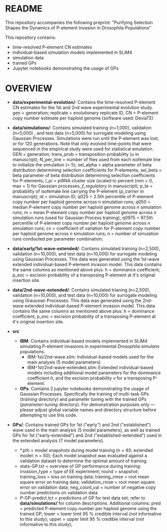# README

This repository accompanies the following preprint: "Purifying Selection Shapes the Dynamics of P-element Invasion in Drosophila Populations"

This repository contains:
- time-resolved P-element CN estimates
- individual-based simulation models implemented in SLiM4
- simulation data
- trained GPs
- Jupyter notebooks demonstrating the usage of GPs 

# OVERVIEW

- **data/experimental-evolution/**: Contains the time-resolved P-element CN estimates for the 1st and 2nd wave experimental evolution study. 
gen = generation; replicate = evolutionary replicate ID, CN = P-element copy number estimate per haploid genome (software used: DeviaTE)

- **data/simulations/**: Contains simulated training (n=1,000), validation (n=5,000) , and test data (n=5,000) for surrogate modeling using Gaussian Processes. Simulations were run until the P-element was lost, or for 120 generations. Note that only evolved time-points that were sequenced in the empirical study were used for statistical emulation. GEN = generation;	trans_prob = transposition probability (*u* in manuscript); N_per_line	= number of flies used from each isofemale line to initialize the simulation (= 5); sel_alpha = alpha parameter of beta distribution determining selection coefficients for P-elements;	sel_beta = beta parameter of beta distribution determining selecfion  coefficients for P-elements;	l_pi = piRNA cluster size (scaled to percent (min = 0, max = 1) for Gaussian processes, *f_regulatory* in manuscript);	p_te = probability of isofemale line carrying the P-element (*p_carrier* in manuscript);	id = simulation ID;	q025 = 2.5th percentile of P-element copy number per haploid genome across *n* simulation runs;	q050 = median P-element copy number per haploid genome across *n* simulation runs;	m = mean P-element copy number per haploid genome across *n* simulation runs (used for Gaussian Process training);	q0975 = 97.5th percentile of P-element copy number per haploid genome across *n* simulation runs;	cv = coefficient of variation for P-element copy number per haploid genome across *n* simulation runs;	n = number of simulation runs conducted per parameter combination;
- **data/early/1st-wave-extended/**: Contains simulated training (n=2,500), validation (n=10,000), and test data (n=10,000) for surrogate modeling using Gaussian Processes. This data was generated using the 1st-wave extended individual-based P-element invasion model. This data contains the same columns as mentioned above plus: h = dominance coefficient; p_exc = excision probability of a transposing P-element at it's original insertion site.
- **data/2nd-wave-extended/**: Contains simulated trianing (n=2,500), validation (n=10,000), and test data (n=10,000) for surrogate modeling using Graussian Processes. This data was generated using the 2nd-wave extended individual-based P-element invasion model. This data contains the same columns as mentioned above plus: h = dominance coefficient; p_exc = excision probability of a transposing P-element at it's original insertion site. 
  
- **src**
    - **IBM**: Contains individual-based models implemented in SLiM4 simulating P-element invasions in experimental *Drosophila simulans* populations.
        - IBM-1st/2nd-wave.slim: Individual-based models used for the main analysis (5 model parameters)
        - IBM-1st/2nd-wave-extended.slim: Extended individual-based models including additional model parameters for the dominance coefficient *h*, and the excision probability *v* for a transposing P-element. 
    - **GPs**: Contains 2 jupyter notebooks demonstrating the usage of Gaussian Processes. Specifically the training of multi-task GPs (*training* directory) and parameter tuning with the trained GPs (*parameter-tuning* directory). For demonstration purposes only — please adjust global variable names and directory structure before attempting to use this code.

- **GPs/**: Contains trained GPs for 1st ("early") and 2nd ("established") wave used in the main analysis (5 model parameters), as well as trained GPs for 1st ("early-extended") and 2nd ("established-extended") used in the extended analysis (7 model parameters).
    - *.pth = model snapshots during model training (n = 40; extended model: n = 50); Each model snapshot was evaluated against a validation dataset to determine the optimal amount of training.
    - stats-GP.txt = overview of GP performance during training: invasion_type = type of EE experiment;	round = snapshot;	training_loss = loss on training data;	training_rmse	 = root mean square error on training data; validation_rmse = root mean square error on validation data;	neg_count_val = number of negative copy number predictions on validation data
    - P-GP-predict.tct = predictions of GP for test data set; refer to **data/simulations/** for column descriptions. Additional columns: pred = predicted P-element copy number per haploid genome using the trained GP; lower = lower limit 95 % credible interval (not informative to this study); upper = upper limit 95 % credible interval (not informative to this study);

